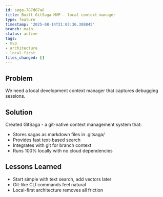 ```yaml
---
id: saga-787d87a8
title: Built GitSaga MVP - local context manager
type: feature
timestamp: '2025-08-14T21:03:36.308845'
branch: main
status: active
tags:
- mvp
- architecture
- local-first
files_changed: []
---
```


## Problem
We need a local development context manager that captures debugging sessions.

## Solution  
Created GitSaga - a git-native context management system that:
- Stores sagas as markdown files in .gitsaga/
- Provides fast text-based search
- Integrates with git for branch context
- Runs 100% locally with no cloud dependencies

## Lessons Learned
- Start simple with text search, add vectors later
- Git-like CLI commands feel natural
- Local-first architecture removes all friction